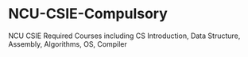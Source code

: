 # NCU-CSIE-Compulsory
NCU CSIE Required Courses including CS Introduction, Data Structure, Assembly, Algorithms, OS, Compiler
